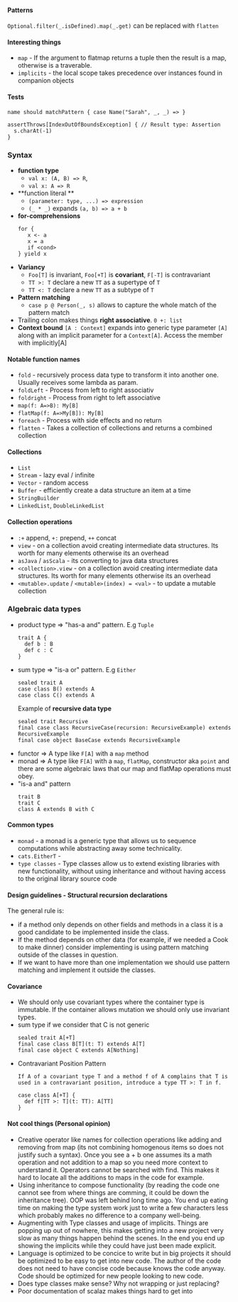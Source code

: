#### Patterns ####

`Optional.filter(_.isDefined).map(_.get)` can be replaced with `flatten`

#### Interesting things ####
* `map` - If the argument to flatmap returns a tuple then the result is a map, otherwise is a traverable.
* `implicits` -  the local scope takes precedence over instances found in companion objects

#### Tests ####

`name should matchPattern { case Name("Sarah", _, _) => }`
```
assertThrows[IndexOutOfBoundsException] { // Result type: Assertion
  s.charAt(-1)
}
```

### Syntax ###

 * **function type**
   * `val x: (A, B) => R`, 
   * `val x: A => R`   
 * **function literal **
   * `(parameter: type, ...) => expression`
   * `(_ * _)` expands `(a, b) => a + b`
 * **for-comprehensions**
    ```
    for { 
       x <- a
       x = a
       if <cond>       
    } yield x    
    ```  
 * **Variancy**
    * `Foo[T]` is invariant, `Foo[+T]` is **covariant**, `F[-T]` is contravariant 
    * `TT >: T` declare a new `TT` as a supertype of `T`
    * `TT <: T` declare a new `TT` as a subtype of `T`
 * **Pattern matching**
    * `case p @ Person(_, s)` allows to capture the whole match of the pattern match 
 * Trailing colon makes things **right associative**. `0 +: list`
 * **Context bound** `[A : Context]` expands into generic type parameter `[A]` along with an implicit parameter for a `Context[A]`. Access the member with implicitly[A]
 
#### Notable function names ####
  * `fold` - recursively process data type to transform it into another one. Usually receives some lambda as param.
  * `foldLeft` - Process from left to right associativ
  * `foldright` - Process from right to left associative
  * `map(f: A=>B): My[B]`
  * `flatMap(f: A=>My[B]): My[B]`
  * `foreach` - Process with side effects and no return
  * `flatten` - Takes a collection of collections and returns a combined collection   
   
#### Collections ####
 * `List`
 * `Stream` - lazy eval / infinite
 * `Vector` - random access
 * `Buffer` - efficiently create a data structure an item at a time
 * `StringBuilder`
 * `LinkedList`, `DoubleLinkedList`

#### Collection operations ####
  * `:+` append, `+:` prepend, `++` concat
  * `view` - on a collection avoid creating intermediate data structures. Its worth for many elements otherwise its an overhead
  * `asJava` / `asScala` - its converting to java data structures
  * `<collection>.view` - on a collection avoid creating intermediate data structures. Its worth for many elements otherwise its an overhead
  * `<mutable>.update` / `<mutable>(index) = <val>` - to update a mutable collection
 
### Algebraic data types ###

* product type => "has-a and" pattern. E.g `Tuple`
   ```
   trait A {
     def b : B
     def c : C
   }
   ```
* sum type => "is-a or" pattern. E.g `Either`
   ```
   sealed trait A
   case class B() extends A
   case class C() extends A
   ```
   Example of **recursive data type**
   ```
   sealed trait Recursive
   final case class RecursiveCase(recursion: RecursiveExample) extends RecursiveExample
   final case object BaseCase extends RecursiveExample
   ```
* functor => A type like `F[A]` with a `map` method
* monad => A type like `F[A]` with a `map`, `flatMap`, constructor aka `point` and there are some algebraic laws that our map and flatMap operations must obey.
* "is-a and" pattern
   ```
   trait B
   trait C
   class A extends B with C
   ```
  
#### Common types ####
  * `monad` - a monad is a generic type that allows us to sequence computations while abstracting away some technicality.
  * `cats.EitherT` - 
  * `type classes` - Type classes allow us to extend existing libraries with new functionality, without using inheritance and without having access to the original library source code


#### Design guidelines - Structural recursion declarations ####

The general rule is: 
* if a method only depends on other fields and methods in a class it is a good candidate to be implemented inside the class. 
* If the method depends on other data (for example, if we needed a Cook to make dinner) consider implementing is using pattern matching outside of the classes in question. 
* If we want to have more than one implementation we should use pattern matching and implement it outside the classes.

#### Covariance ####
* We should only use covariant types where the container type is immutable. If the container allows mutation we should only use invariant types.
* sum type if we consider that C is not generic
   ```
   sealed trait A[+T]
   final case class B[T](t: T) extends A[T]
   final case object C extends A[Nothing]
   ```
* Contravariant Position Pattern
   ```
   If A of a covariant type T and a method f of A complains that T is used in a contravariant position, introduce a type TT >: T in f.
   
   case class A[+T] {
     def f[TT >: T](t: TT): A[TT]
   }
   ```

#### Not cool things (Personal opinion) ####

* Creative operator like names for collection operations like adding and removing from map (its not combining homogenous items so does not justify such a syntax). Once you see a + b one assumes its a math operation and not addition to a map so you need more context to understand it. Operators cannot be searched with find. This makes it hard to locate all the additions to maps in the code for example. 
* Using inheritance to compose functionality (by reading the code one cannot see from where things are comming, it could be down the inheritance tree). OOP was left behind long time ago. You end up eating time on making the type system work just to write a few characters less which probably makes no difference to a company well-being. 
* Augmenting with Type classes and usage of implicits. Things are popping up out of nowhere, this makes getting into a new project very slow as many things happen behind the scenes. In the end you end up showing the implicits while they could have just been made explicit. 
* Language is optimized to be concice to write but in big projects it should be optimized to be easy to get into new code. The author of the code does not need to have concise code because knows the code anyway. Code should be optimized for new people looking to new code.
* Does type classes make sense? Why not wrapping or just replacing? 
* Poor documentation of scalaz makes things hard to get into
